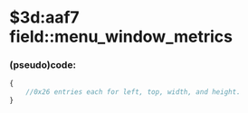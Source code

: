 ﻿
# $3d:aaf7 field::menu_window_metrics


### (pseudo)code:
```js
{
	//0x26 entries each for left, top, width, and height.
}
```



